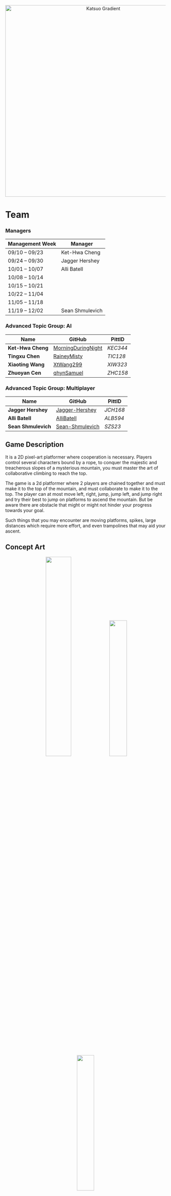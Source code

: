 <p align="center">
    <img src="https://shmul.dev/assets/katsuo.png" width="600" alt="Katsuo Gradient" />
</p>

# Team

### Managers
| Management Week  | Manager        
|------------------|----------------|
| 09/10 – 09/23    |Ket-Hwa Cheng|
| 09/24 – 09/30    |Jagger Hershey|
| 10/01 – 10/07    |Alli Batell|
| 10/08 – 10/14    | | 
| 10/15 – 10/21    | |
| 10/22 – 11/04    | |
| 11/05 – 11/18    | |
| 11/19 – 12/02    |Sean Shmulevich|


### Advanced Topic Group: AI
| Name              | GitHub                                                      | PittID   |
| ----------------- | ----------------------------------------------------------- | -------- |
| **Ket-Hwa Cheng** | [MorningDuringNight](https://github.com/MorningDuringNight) | *KEC344* |
| **Tingxu Chen**   | [RaineyMisty](https://github.com/RaineyMisty)               | *TIC128* |
| **Xiaoting Wang** | [XtWang299](https://github.com/XtWang299)                   | *XIW323* |
| **Zhuoyan Cen**   | [qhynSamuel](https://github.com/qhynSamuel)                 | *ZHC158* |

### Advanced Topic Group: Multiplayer
| Name                | GitHub                                                | PittID   |
| ------------------- | ----------------------------------------------------- | -------- |
| **Jagger Hershey**  | [Jagger-Hershey](https://github.com/Jagger-Hershey)   | *JCH168* |
| **Alli Batell**     | [AlliBatell](https://github.com/AlliBatell)           | *ALB594* |
| **Sean Shmulevich** | [Sean-Shmulevich](https://github.com/Sean-Shmulevich) | *SZS23*  |

## Game Description
It is a 2D pixel-art platformer where cooperation is necessary. Players control several characters bound by a rope, to conquer the majestic and treacherous slopes of a mysterious mountain, you must master the art of collaborative climbing to reach the top.

The game is a 2d platformer where 2 players are chained together and must make it to the top of the mountain, and must collaborate to make it to the top. The player can at most move left, right, jump, jump left, and jump right and try their best to jump on platforms to ascend the mountain. But be aware there are obstacle that might or might not hinder your progress towards your goal.

Such things that you may encounter are moving platforms, spikes, large distances which require more effort, and even trampolines that may aid your ascent. 

## Concept Art 

<p align="center">
  <img src="https://github.com/user-attachments/assets/37e76089-c64b-4bda-ba48-b0f3b335bc07" width="40%" />
  <img src="https://github.com/user-attachments/assets/3d582d10-5948-4b25-a33e-1673e10fc0c4" width="33%" />
  <img src="https://github.com/user-attachments/assets/06c7c7c6-2263-4f06-9ee6-7f125cee44ec" width="33%" />
</p>

## Advanced Topics

### Ai
main implementation: AI created should be a Q learning model focused as a cooperative player for platforming, using a behavior tree to solve jumping. We are using a Q learning model since it is a state based learning algorithm which we can trim branches that do not meet specifications. How we will reward the AI is by adding coins to the map as both a reward to the players and a reward for the bot. These coins are completely optional otherwise. 

Q type learning while slow can provide a rather comprehensive learning algorithm option with it's use as 2 players, thereby allowing the AI to learn independently and treat the other AI as just background variables.

### Multiplayer
- **Client server model**
	- server should have the same codebase which would be running / simulating the game. 
	- information that will be sent should be player positions, and getting that information flowing for communication between the clients and the server. The server should communicate with client to give other player position and be able to display on the screens where the other player has been moved.
- **Lag compensation**
	- packet loss can disrupt synchronization between client and server. Our strategy depends on the duration of loss:
		- **Short (<200ms)** – Prediction: Client predicts movement/actions locally, server later corrects small errors. Keeps gameplay responsive.
		- **Long (>1s)** – Resync or Timeout: Prediction fails, client is disconnected/ghosted until stable.

## Midterm Goals

- [ ] **Ai**
    - AI can move character it controls left, right, up, jump right, left jump. Meaning that at least the implementation for AI to interact with an environment is plausible and that while the decision tree itself may not be functional, it means that it can interact with the game world without learning yet.
- [ ] **Multiplayer**  
    - Connect to a host client and both client and server can send and receive packages on both ends.
- [ ] **Maps**  
    - 1st map platforms, moving platform, sidewall collision. Players can land on or hit the side of each of these objects and it should have hit detection such that players will not go through these objects these will be 2 vertical screens, defined as being unable to see anything from the previous screen.
- [ ] **Rope Implementation**  
  - Rope physics slack, The rope implementation displays similar real world rope physics in terms of visual aesthetics, meaning the rope will be tight when farther away and grow loose when near.  
      - Rope prevents players from moving a set distance apart from each other, this is based off the character position relative to each other.
- [ ] **Camera Movement**  
  - A 2d camera that shows the general location of where characters on the screen and tracks as they move up and down on the screen, in a general location. There is no Left and right tracking.
- [ ] **Player Movement** 
    - Jump left, right, up, moving left and right from farther distances will have added momentum for greater velocity if direction has been constant.

## Final Goals

#### Ai Goals
- [ ] **5%** : Two AI can play together and are able to be maneuver to at least 1 platforms from the ground on their own proving partial training
- [ ] **10%** : Two AI can play together and complete the level
- [ ] **5%** : AI can play with a human player to at least 1 platform from the ground

#### Multiplayer
- [ ] 10% : At least 2 players can connect to the same game word, and movements are displayed to each other
- [ ] 10% : Client-side prediction implemented to reduce percieved lag

#### Map
- [ ] **10%**: With moving platforms, hazards (spikes or trampoline) and standard platforms until reaching the top of the map. Spike implementation will cause instant game over, trampoline will give a jump boost to the player upon contact with the trampoline, and standard platforms are standing grounds.
- [ ] **5%**: The amount of these platforms with or without any hazards will be 30 platforms.

#### Movement
- [ ] **5%**: Able to jump and walk on platforms
- [ ] **5%**: Jump off the other player character
- [ ] **5%**: Wall jump once off walls

#### Other
- [ ]  5%: **One Time Ability**: The players each get one time ability to put down a platform next to a wall which they can stand on. This platform exists for 10 real life seconds and will disappear once time has elapsed.
- [ ] 5%: **Finish** Players finishing the first map achieve a completion screen

## Stretch Goals

- [ ] **Leaderboard**  
  We will have a leader-board that saves the top 10 ten highest scores a player has scored, as well as if they achieved the score with Ai or a different player. Allowing for a quick reference for highest point climbed to.
- [ ] **Enemy**  
  We will have an enemy that starts from the top of the screen and falls straight down, targeting to hit player, these enemies will track where player characters are located and fall directly down like a Thwomp from Mario, but not come back up.
